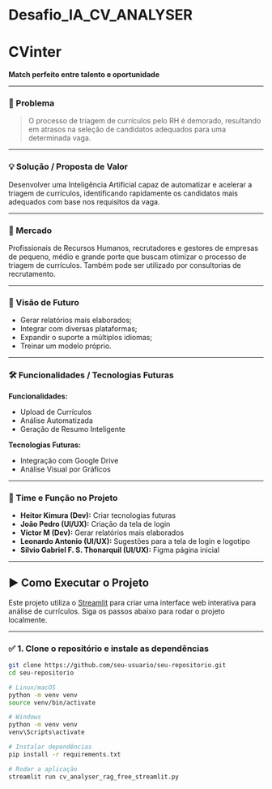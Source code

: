 # Desafio_IA_CV_ANALYSER
# CVinter
**Match perfeito entre talento e oportunidade**

---

### 🧩 Problema
> O processo de triagem de currículos pelo RH é demorado, resultando em atrasos na seleção de candidatos adequados para uma determinada vaga.

---

### 💡 Solução / Proposta de Valor
Desenvolver uma Inteligência Artificial capaz de automatizar e acelerar a triagem de currículos, identificando rapidamente os candidatos mais adequados com base nos requisitos da vaga.

---

### 🎯 Mercado
Profissionais de Recursos Humanos, recrutadores e gestores de empresas de pequeno, médio e grande porte que buscam otimizar o processo de triagem de currículos. Também pode ser utilizado por consultorias de recrutamento.

---

### 🔮 Visão de Futuro
- Gerar relatórios mais elaborados;
- Integrar com diversas plataformas;
- Expandir o suporte a múltiplos idiomas;
- Treinar um modelo próprio.

---

### 🛠️ Funcionalidades / Tecnologias Futuras

**Funcionalidades:**
- Upload de Currículos  
- Análise Automatizada  
- Geração de Resumo Inteligente  

**Tecnologias Futuras:**
- Integração com Google Drive  
- Análise Visual por Gráficos

---

### 👥 Time e Função no Projeto

- **Heitor Kimura (Dev):** Criar tecnologias futuras  
- **João Pedro (UI/UX):** Criação da tela de login  
- **Victor M (Dev):** Gerar relatórios mais elaborados  
- **Leonardo Antonio (UI/UX):** Sugestões para a tela de login e logotipo  
- **Silvio Gabriel F. S. Thonarquil (UI/UX):** Figma página inicial  

---

## ▶️ Como Executar o Projeto

Este projeto utiliza o [Streamlit](https://streamlit.io) para criar uma interface web interativa para análise de currículos. Siga os passos abaixo para rodar o projeto localmente.

---

### ✅ 1. Clone o repositório e instale as dependências

```bash
git clone https://github.com/seu-usuario/seu-repositorio.git
cd seu-repositorio

# Linux/macOS
python -m venv venv
source venv/bin/activate

# Windows
python -m venv venv
venv\Scripts\activate

# Instalar dependências
pip install -r requirements.txt

# Rodar a aplicação
streamlit run cv_analyser_rag_free_streamlit.py

